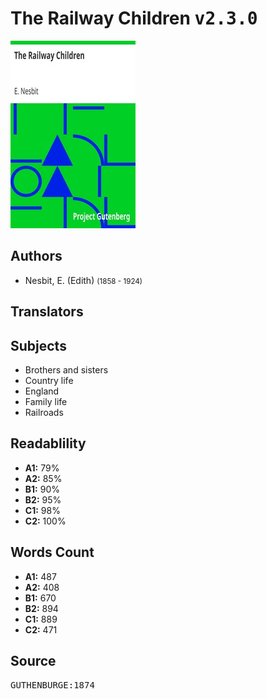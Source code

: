 # The Railway Children <kbd>v2.3.0</kbd>

![](./cover.medium.jpg "")

## Authors


 - Nesbit, E. (Edith) <small>(1858 - 1924)</small>

## Translators



## Subjects


 - Brothers and sisters
 - Country life
 - England
 - Family life
 - Railroads

## Readablility


 - **A1:** 79%
 - **A2:** 85%
 - **B1:** 90%
 - **B2:** 95%
 - **C1:** 98%
 - **C2:** 100%

## Words Count


 - **A1:** 487
 - **A2:** 408
 - **B1:** 670
 - **B2:** 894
 - **C1:** 889
 - **C2:** 471

## Source


<kbd>GUTHENBURGE:1874</kbd>
